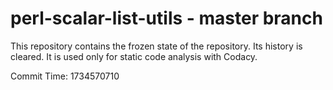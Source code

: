 # perl-scalar-list-utils - master branch

This repository contains the frozen state of the repository.
Its history is cleared. It is used only for static code
analysis with Codacy.

Commit Time: 1734570710